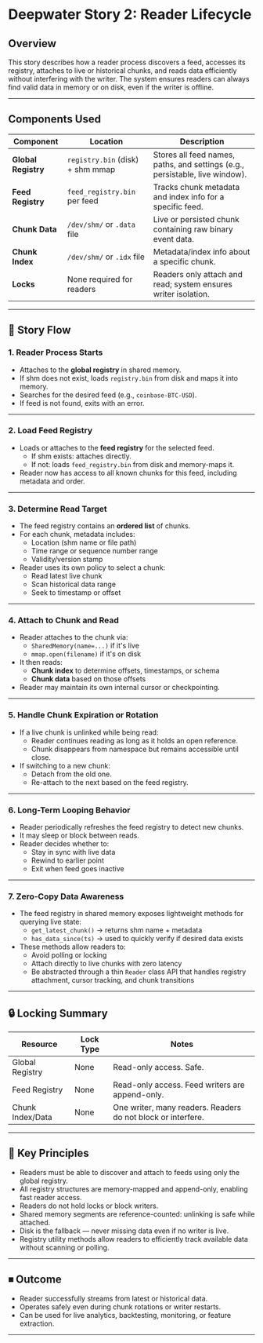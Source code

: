 # Deepwater Story 2: Reader Lifecycle

## Overview

This story describes how a reader process discovers a feed, accesses its registry, attaches to live or historical chunks, and reads data efficiently without interfering with the writer. The system ensures readers can always find valid data in memory or on disk, even if the writer is offline.

---

## Components Used

| Component           | Location                         | Description                                                                  |
| ------------------- | -------------------------------- | ---------------------------------------------------------------------------- |
| **Global Registry** | `registry.bin` (disk) + shm mmap | Stores all feed names, paths, and settings (e.g., persistable, live window). |
| **Feed Registry**   | `feed_registry.bin` per feed     | Tracks chunk metadata and index info for a specific feed.                    |
| **Chunk Data**      | `/dev/shm/` or `.data` file      | Live or persisted chunk containing raw binary event data.                    |
| **Chunk Index**     | `/dev/shm/` or `.idx` file       | Metadata/index info about a specific chunk.                                  |
| **Locks**           | None required for readers        | Readers only attach and read; system ensures writer isolation.               |

---

## 🔄 Story Flow

### 1. Reader Process Starts

- Attaches to the **global registry** in shared memory.
- If shm does not exist, loads `registry.bin` from disk and maps it into memory.
- Searches for the desired feed (e.g., `coinbase-BTC-USD`).
- If feed is not found, exits with an error.

---

### 2. Load Feed Registry

- Loads or attaches to the **feed registry** for the selected feed.
  - If shm exists: attaches directly.
  - If not: loads `feed_registry.bin` from disk and memory-maps it.
- Reader now has access to all known chunks for this feed, including metadata and order.

---

### 3. Determine Read Target

- The feed registry contains an **ordered list** of chunks.
- For each chunk, metadata includes:
  - Location (shm name or file path)
  - Time range or sequence number range
  - Validity/version stamp
- Reader uses its own policy to select a chunk:
  - Read latest live chunk
  - Scan historical data range
  - Seek to timestamp or offset

---

### 4. Attach to Chunk and Read

- Reader attaches to the chunk via:
  - `SharedMemory(name=...)` if it's live
  - `mmap.open(filename)` if it's on disk
- It then reads:
  - **Chunk index** to determine offsets, timestamps, or schema
  - **Chunk data** based on those offsets
- Reader may maintain its own internal cursor or checkpointing.

---

### 5. Handle Chunk Expiration or Rotation

- If a live chunk is unlinked while being read:
  - Reader continues reading as long as it holds an open reference.
  - Chunk disappears from namespace but remains accessible until close.
- If switching to a new chunk:
  - Detach from the old one.
  - Re-attach to the next based on the feed registry.

---

### 6. Long-Term Looping Behavior

- Reader periodically refreshes the feed registry to detect new chunks.
- It may sleep or block between reads.
- Reader decides whether to:
  - Stay in sync with live data
  - Rewind to earlier point
  - Exit when feed goes inactive

---

### 7. Zero-Copy Data Awareness

- The feed registry in shared memory exposes lightweight methods for querying live state:
  - `get_latest_chunk()` → returns shm name + metadata
  - `has_data_since(ts)` → used to quickly verify if desired data exists
- These methods allow readers to:
  - Avoid polling or locking
  - Attach directly to live chunks with zero latency
  - Be abstracted through a thin `Reader` class API that handles registry attachment, cursor tracking, and chunk transitions

---

## 🔒 Locking Summary

| Resource         | Lock Type | Notes                                                        |
| ---------------- | --------- | ------------------------------------------------------------ |
| Global Registry  | None      | Read-only access. Safe.                                      |
| Feed Registry    | None      | Read-only access. Feed writers are append-only.              |
| Chunk Index/Data | None      | One writer, many readers. Readers do not block or interfere. |

---

## 🧬 Key Principles

- Readers must be able to discover and attach to feeds using only the global registry.
- All registry structures are memory-mapped and append-only, enabling fast reader access.
- Readers do not hold locks or block writers.
- Shared memory segments are reference-counted: unlinking is safe while attached.
- Disk is the fallback — never missing data even if no writer is live.
- Registry utility methods allow readers to efficiently track available data without scanning or polling.

---

## ⏹ Outcome

- Reader successfully streams from latest or historical data.
- Operates safely even during chunk rotations or writer restarts.
- Can be used for live analytics, backtesting, monitoring, or feature extraction.

---